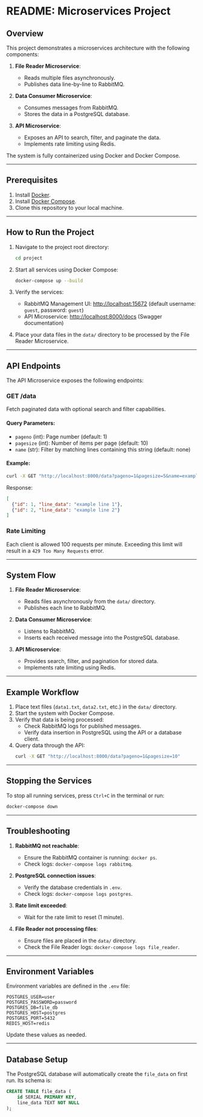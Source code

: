 # README: Microservices Project

## Overview
This project demonstrates a microservices architecture with the following components:

1. **File Reader Microservice**:
   - Reads multiple files asynchronously.
   - Publishes data line-by-line to RabbitMQ.

2. **Data Consumer Microservice**:
   - Consumes messages from RabbitMQ.
   - Stores the data in a PostgreSQL database.

3. **API Microservice**:
   - Exposes an API to search, filter, and paginate the data.
   - Implements rate limiting using Redis.

The system is fully containerized using Docker and Docker Compose.

---

## Prerequisites

1. Install [Docker](https://www.docker.com/).
2. Install [Docker Compose](https://docs.docker.com/compose/).
3. Clone this repository to your local machine.

---

## How to Run the Project

1. Navigate to the project root directory:
   ```bash
   cd project
   ```

2. Start all services using Docker Compose:
   ```bash
   docker-compose up --build
   ```

3. Verify the services:
   - RabbitMQ Management UI: [http://localhost:15672](http://localhost:15672) (default username: `guest`, password: `guest`)
   - API Microservice: [http://localhost:8000/docs](http://localhost:8000/docs) (Swagger documentation)

4. Place your data files in the `data/` directory to be processed by the File Reader Microservice.

---

## API Endpoints

The API Microservice exposes the following endpoints:

### **GET /data**
Fetch paginated data with optional search and filter capabilities.

#### Query Parameters:
- `pageno` (int): Page number (default: 1)
- `pagesize` (int): Number of items per page (default: 10)
- `name` (str): Filter by matching lines containing this string (default: none)

#### Example:
```bash
curl -X GET "http://localhost:8000/data?pageno=1&pagesize=5&name=example"
```

Response:
```json
[
  {"id": 1, "line_data": "example line 1"},
  {"id": 2, "line_data": "example line 2"}
]
```

### **Rate Limiting**
Each client is allowed 100 requests per minute. Exceeding this limit will result in a `429 Too Many Requests` error.

---

## System Flow

1. **File Reader Microservice**:
   - Reads files asynchronously from the `data/` directory.
   - Publishes each line to RabbitMQ.

2. **Data Consumer Microservice**:
   - Listens to RabbitMQ.
   - Inserts each received message into the PostgreSQL database.

3. **API Microservice**:
   - Provides search, filter, and pagination for stored data.
   - Implements rate limiting using Redis.

---

## Example Workflow

1. Place text files (`data1.txt`, `data2.txt`, etc.) in the `data/` directory.
2. Start the system with Docker Compose.
3. Verify that data is being processed:
   - Check RabbitMQ logs for published messages.
   - Verify data insertion in PostgreSQL using the API or a database client.
4. Query data through the API:
   ```bash
   curl -X GET "http://localhost:8000/data?pageno=1&pagesize=10"
   ```

---

## Stopping the Services

To stop all running services, press `Ctrl+C` in the terminal or run:
```bash
docker-compose down
```

---

## Troubleshooting

1. **RabbitMQ not reachable**:
   - Ensure the RabbitMQ container is running: `docker ps`.
   - Check logs: `docker-compose logs rabbitmq`.

2. **PostgreSQL connection issues**:
   - Verify the database credentials in `.env`.
   - Check logs: `docker-compose logs postgres`.

3. **Rate limit exceeded**:
   - Wait for the rate limit to reset (1 minute).

4. **File Reader not processing files**:
   - Ensure files are placed in the `data/` directory.
   - Check the File Reader logs: `docker-compose logs file_reader`.

---

## Environment Variables

Environment variables are defined in the `.env` file:

```plaintext
POSTGRES_USER=user
POSTGRES_PASSWORD=password
POSTGRES_DB=file_db
POSTGRES_HOST=postgres
POSTGRES_PORT=5432
REDIS_HOST=redis
```

Update these values as needed.

---

## Database Setup

The PostgreSQL database will automatically create the `file_data` on first run. Its schema is:

```sql
CREATE TABLE file_data (
    id SERIAL PRIMARY KEY,
    line_data TEXT NOT NULL
);
```

